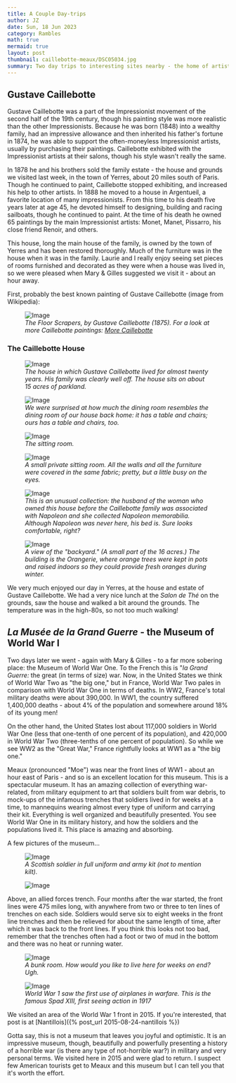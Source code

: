 ```yaml
---
title: A Couple Day-trips
author: JZ
date: Sun, 18 Jun 2023
category: Rambles
math: true
mermaid: true
layout: post
thumbnail: caillebotte-meaux/DSC05034.jpg
summary: Two day trips to interesting sites nearby - the home of artist Gustave Caillebotte and the World War 1 museum at Meaux.
---  
```

<h2>Gustave Caillebotte</h2>
Gustave Caillebotte was a part of the Impressionist movement of the second half of the 19th century, though his painting style was more realistic than the other Impressionists. Because he was born (1848) into a wealthy family, had an impressive allowance and then inherited his father's fortune in 1874, he was able to support the often-moneyless Impressionist artists, usually by purchasing their paintings. Caillebotte exhibited with the Impressionist artists at their salons, though his style wasn't really the same.

In 1878 he and his brothers sold the family estate - the house and grounds we visited last week, in the town of Yerres, about 20 miles south of Paris. Though he continued to paint, Caillebotte stopped exhibiting, and increased his help to other artists. In 1888 he moved to a house in Argentueil, a favorite location of many impressionists. From this time to his death five years later at age 45, he devoted himself to designing, building and racing sailboats, though he continued to paint. At the time of his death he owned 65 paintings by the main Impressionist artists: Monet, Manet, Pissarro, his close friend Renoir, and others.

This house, long the main house of the family, is owned by the town of Yerres and has been restored thoroughly. Much of the furniture was in the house when it was in the family. Laurie and I really enjoy seeing set pieces of rooms furnished and decorated as they were when a house was lived in, so we were pleased when Mary & Gilles suggested we visit it - about an hour away.

First, probably the best known painting of Gustave Caillebotte (image from Wikipedia):
<figure >
	<img class = "landscape" src="{{ "caillebotte-meaux/Caillebotte.jpeg" | prepend: site.imageurl | prepend: site.baseurl  }}" alt="Image" />
	<figcaption><em>The Floor Scrapers, by Gustave Caillebotte (1875). For a look at more Caillebotte paintings: <a href="https://en.wikipedia.org/wiki/Gustave_Caillebotte#Development" target="_blank">More Caillebotte</a></em> </figcaption>
</figure>



<h3>The Caillebotte House</h3>
<figure class = "landscape" >
	<img class = "landscape" src="{{ "caillebotte-meaux/DSC05034.jpg" | prepend: site.imageurl | prepend: site.baseurl  }}" alt="Image" />
	<figcaption><em>The house in which Gustave Caillebotte lived for almost twenty years. His family was clearly well off. The house sits on about 15 acres of parkland.</em></figcaption>
</figure>
<figure class = "landscape" >
	<img class = "landscape" src="{{ "caillebotte-meaux/DSC05033.jpg" | prepend: site.imageurl | prepend: site.baseurl  }}" alt="Image" />
	<figcaption><em>We were surprised at how much the dining room resembles the dining room of our house back home: it has a table and chairs; ours has a table and chairs, too.</em></figcaption>
</figure>
<figure class = "landscape" >
	<img class = "landscape" src="{{ "caillebotte-meaux/DSC05024.jpg" | prepend: site.imageurl | prepend: site.baseurl  }}" alt="Image" />
	<figcaption><em>The sitting room.</em></figcaption>
</figure>
<figure class = "landscape" >
	<img class = "landscape" src="{{ "caillebotte-meaux/DSC05026.jpg" | prepend: site.imageurl | prepend: site.baseurl  }}" alt="Image" />
	<figcaption><em>A small private sitting room. All the walls and all the furniture were covered in the same fabric; pretty, but a little busy on the eyes.</em></figcaption>
</figure>
<figure class = "landscape" >
	<img class = "landscape" src="{{ "caillebotte-meaux/DSC05019.jpg" | prepend: site.imageurl | prepend: site.baseurl  }}" alt="Image" />
	<figcaption><em>This is an unusual collection: the husband of the woman who owned this house before the Caillebotte family was associated with Napoleon and she collected Napoleon memorabilia. Although Napoleon was never here, his bed is. Sure looks comfortable, right? </em></figcaption>
</figure>
<figure class = "landscape" >
	<img class = "landscape" src="{{ "caillebotte-meaux/DSC05036.jpg" | prepend: site.imageurl | prepend: site.baseurl  }}" alt="Image" />
	<figcaption><em>A view of the "backyard." (A small part of the 16 acres.) The building is the Orangerie, where orange trees were kept in pots and raised indoors so they could provide fresh oranges during winter.</em></figcaption>
</figure>
We very much enjoyed our day in Yerres, at the house and estate of Gustave Caillebotte. We had a very nice lunch at the <em>Salon de Thé</em> on the grounds, saw the house and walked a bit around the grounds. The temperature was in the high-80s, so not too much walking!

<h2><em>La Musée de la Grand Guerre</em> - the Museum of World War I</h2>
Two days later we went - again with Mary & Gilles - to a far more sobering place: the Museum of World War One. To the French this is "<em>la Grand Guerre:</em> the great (in terms of size) war. Now, in the United States we think of World War Two as "the big one," but in France, World War Two pales in comparison with World War One in terms of deaths. In WW2, France's total military deaths were about 390,000. In WW1, the country suffered 1,400,000 deaths - about 4% of the population and somewhere around 18% of its young men!

On the other hand, the United States lost about 117,000 soldiers in World War One (less that one-tenth of one percent of its population), and 420,000 in World War Two (three-tenths of one percent of population). So while we see WW2 as the "Great War," France rightfully looks at WW1 as a "the big one."

Meaux (pronounced "Moe") was near the front lines of WW1 - about an hour east of Paris - and so is an excellent location for this museum. This is a spectacular museum. It has an amazing collection of everything war-related, from military equipment to art that soldiers built from war debris, to mock-ups of the infamous trenches that soldiers lived in for weeks at a time, to mannequins wearing almost every type of uniform and carrying their kit. Everything is well organized and beautifully presented. You see World War One in its military history, and how the soldiers and the populations lived it. This place is amazing and absorbing.

A few pictures of the museum...
<figure class = "portrait" >
	<img class = "portrait"  src="{{ "caillebotte-meaux/DSC05049.jpg" | prepend: site.imageurl | prepend: site.baseurl  }}" alt="Image" />
	<figcaption><em>A Scottish soldier in full uniform and army kit (not to mention kilt).</em></figcaption>
</figure>
<figure>
	<img class = "portrait"  src="{{ "caillebotte-meaux/DSC05051.jpg" | prepend: site.imageurl | prepend: site.baseurl  }}" alt="Image" />
	<figcaption><em></em></figcaption>
</figure>
Above, an allied forces trench. Four months after the war started, the front lines were 475 miles long, with anywhere from two or three to ten lines of trenches on each side. Soldiers would serve six to eight weeks in the front line trenches and then be relieved for about the same length of time, after which it was back to the front lines. If you think this looks not too bad, remember that the trenches often had a foot or two of mud in the bottom and there was no heat or running water.
<figure class = "landscape" >
	<img class = "landscape" src="{{ "caillebotte-meaux/DSC05059.jpg" | prepend: site.imageurl | prepend: site.baseurl  }}" alt="Image" />
	<figcaption><em>A bunk room. How would you like to live here for weeks on end? Ugh.</em></figcaption>
</figure>
<figure class = "landscape" >
	<img class = "landscape" src="{{ "caillebotte-meaux/DSC05061.jpg" | prepend: site.imageurl | prepend: site.baseurl  }}" alt="Image" />
	<figcaption><em>World War 1 saw the first use of airplanes in warfare. This is the famous Spad XIII, first seeing action in 1917</em></figcaption>
</figure>

We visited an area of the World War 1 front in 2015. If you're interested, that post is at [Nantillois]({% post_url 2015-08-24-nantillois %})

Gotta say, this is not a museum that leaves you joyful and optimistic. It is an impressive museum, though, beautifully and powerfully presenting a history of a horrible war (is there any type of not-horrible war?) in military and very personal terms. We visited here in 2015 and were glad to return. I suspect few American tourists get to Meaux and this museum but I can tell you that it's worth the effort.
